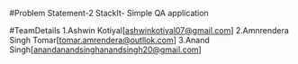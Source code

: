 #Problem Statement-2 StackIt- Simple QA application

#TeamDetails
1.Ashwin Kotiyal[ashwinkotiyal07@gmail.com]
2.Amnrendera Singh Tomar[tomar.amrendera@outllok.com]
3.Anand Singh[anandanandsinghanandsingh20@gmail.com]
